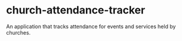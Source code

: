 # church-attendance-tracker
An application that tracks attendance for events and services held by churches.
